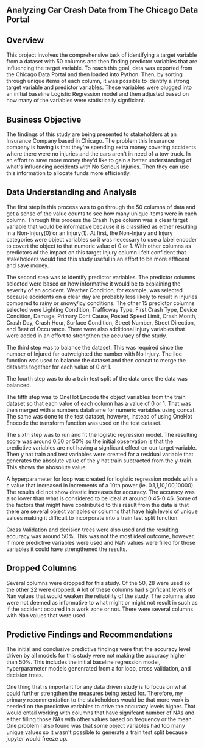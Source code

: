 ## Analyzing Car Crash Data from The Chicago Data Portal

## Overview

This project involves the comprehensive task of identifying a target variable from a dataset with 50 columns and then finding predictor variables that are influencing the target variable. To reach this goal, data was exported from the Chicago Data Portal and then loaded into Python. Then, by sorting through unique items of each column, it was possible to identify a strong target variable and predictor variables. These variables were plugged into an initial baseline Logistic Regression model and then adjusted based on how many of the variables were statistically signficiant. 

## Business Objective 

The findings of this study are being presented to stakeholders at an Insurance Company based in Chicago. The problem this Insurance company is having is that they're spending extra money covering accidents where there were no injuries and the cars aren't in need of a tow truck. In an effort to save more money they'd like to gain a better understanding of what's influencing accidents with No Serious Injuries. Then they can use this information to allocate funds more efficiently. 

## Data Understanding and Analysis

The first step in this process was to go through the 50 columns of data and get a sense of the value counts to see how many unique items were in each column. Through this process the Crash Type column was a clear target variable that would be informative because it is classified as either resulting in a Non-Injury(0) or an Injury(1). At first, the Non-Injury and Injury categories were object variables so it was necessary to use a label encoder to covert the object to that numeric value of 0 or 1. With other columns as predictors of the impact on this target Injury column I felt confident that stakeholders would find this study useful in an effort to be more effficent and save money. 

The second step was to identify predictor variables. The predictor columns selected were based on how informative it would be to explaining the severity of an accident. Weather Condition, for example, was selected because accidents on a clear day are probably less likely to result in injuries compared to rainy or snowy/icy conditions. The other 15 predictor columns selected were Lighting Condition, Trafficway Type, First Crash Type, Device Condition, Damage, Primary Cont Cause, Posted Speed Limit, Crash Month, Crash Day, Crash Hour, Surface Condition, Street Number, Street Direction, and Beat of Occurance. There were also additional Injury variables that were added in an effort to strengthen the accuracy of the study. 

The third step was to balance the dataset. This was required since the number of Injured far outweighted the number with No Injury. The iloc function was used to balance the dataset and then concat to merge the datasets together for each value of 0 or 1. 

The fourth step was to do a train test split of the data once the data was balanced. 

The fifth step was to OneHot Encode the object variables from the train dataset so that each value of each column has a value of 0 or 1. That was then merged with a numbers dataframe for numeric variables using concat. The same was done to the test dataset, however, instead of using OneHot Enocode the transform function was used on the test dataset.

The sixth step was to run and fit the logistic regression model. The resulting score was around 0.50 or 50% so the initial observation is that the predictive variables are not having a signficant effect on our target variable. Then y hat train and test variables were created for a residual variable that generates the absolute value of the y hat train subtracted from the y-train. This shows the abosolute value. 

A hyperparameter for loop was created for logistic regression models with a c value that increased in increments of a 10th power (ie. 0.1,1,10,100,10000). The results did not show drastic increases for accuracy. The accuracy was also lower than what is considered to be ideal at around 0.45-0.46. Some of the factors that might have contributed to this result from the data is that there are several object variables or columns that have high levels of unique values making it difficult to incorporate into a train test split function. 

Cross Validation and decision trees were also used and the resulting accuracy was around 50%. This was not the most ideal outcome, however, if more predictive variables were used and NaN values were filled for those variables it could have strengthened the results. 


## Dropped Columns

Several columns were dropped for this study. Of the 50, 28 were used so the other 22 were dropped. A lot of these columns had signficant levels of Nan values that would weaken the reliability of the study. The columns also were not deemed as informative to what might or might not result in such as if the accident occured in a work zone or not. There were several columns with Nan values that were used.



## Predictive Findings and Recommendations

The initial and conclusive predictive findings were that the accuracy level driven by all models for this study were not making the accuracy higher than 50%. This includes the initial baseline regression model, hyperparameter models genenrated from a for loop, cross validation, and decision trees. 

One thing that is important for any data driven study is to focus on what could further strengthen the measures being tested for. Therefore, my primary recommendation to the stakeholders would be that more work is needed on the predictive variables to drive the accuracy levels higher. That would entail working with columns that have signifcant number of NAs and either filling those NAs with other values based on frequency or the mean. One problem I also found was that some object variables had too many unique values so it wasn't possible to generate a train test split because jupyter would freeze up. 
